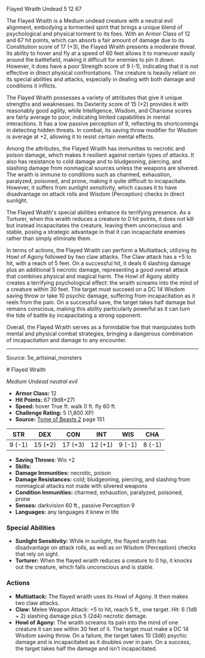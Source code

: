 <MonsterName/>Flayed Wraith</MonsterName>
<CreatureType/>Undead</CreatureType>
<CR/>5</CR>
<AC/>12</AC>
<HP/>67</HP>
<summary>The Flayed Wraith is a Medium undead creature with a neutral evil alignment, embodying a tormented spirit that brings a unique blend of psychological and physical torment to its foes. With an Armor Class of 12 and 67 hit points, which can absorb a fair amount of damage due to its Constitution score of 17 (+3), the Flayed Wraith presents a moderate threat. Its ability to hover and fly at a speed of 60 feet allows it to maneuver easily around the battlefield, making it difficult for enemies to pin it down. However, it does have a poor Strength score of 9 (-1), indicating that it is not effective in direct physical confrontations. The creature is heavily reliant on its special abilities and attacks, especially in dealing with both damage and conditions it inflicts.</summary>

<detail>

The Flayed Wraith possesses a variety of attributes that give it unique strengths and weaknesses. Its Dexterity score of 15 (+2) provides it with reasonably good agility, while Intelligence, Wisdom, and Charisma scores are fairly average to poor, indicating limited capabilities in mental interactions. It has a low passive perception of 9, reflecting its shortcomings in detecting hidden threats. In combat, its saving throw modifier for Wisdom is average at +2, allowing it to resist certain mental effects.

Among the attributes, the Flayed Wraith has immunities to necrotic and poison damage, which makes it resilient against certain types of attacks. It also has resistance to cold damage and to bludgeoning, piercing, and slashing damage from nonmagical sources unless the weapons are silvered. The wraith is immune to conditions such as charmed, exhaustion, paralyzed, poisoned, and prone, making it quite difficult to incapacitate. However, it suffers from sunlight sensitivity, which causes it to have disadvantage on attack rolls and Wisdom (Perception) checks in direct sunlight.

The Flayed Wraith's special abilities enhance its terrifying presence. As a Torturer, when this wraith reduces a creature to 0 hit points, it does not kill but instead incapacitates the creature, leaving them unconscious and stable, posing a strategic advantage in that it can incapacitate enemies rather than simply eliminate them. 

In terms of actions, the Flayed Wraith can perform a Multiattack, utilizing its Howl of Agony followed by two claw attacks. The Claw attack has a +5 to hit, with a reach of 5 feet. On a successful hit, it deals 6 slashing damage plus an additional 5 necrotic damage, representing a good overall attack that combines physical and magical harm. The Howl of Agony ability creates a terrifying psychological effect: the wraith screams into the mind of a creature within 30 feet. The target must succeed on a DC 14 Wisdom saving throw or take 10 psychic damage, suffering from incapacitation as it reels from the pain. On a successful save, the target takes half damage but remains conscious, making this ability particularly powerful as it can turn the tide of battle by incapacitating a strong opponent.

Overall, the Flayed Wraith serves as a formidable foe that manipulates both mental and physical combat strategies, bringing a dangerous combination of incapacitation and damage to any encounter.</detail>



---

Source: 5e_artisinal_monsters

<statblock>
# Flayed Wraith

*Medium* *Undead* *neutral evil*

- **Armor Class:** 12
- **Hit Points:** 67 (9d8+27)
- **Speed:** hover True ft. walk 0 ft. fly 60 ft.
- **Challenge Rating:** 5 (1,800 XP)
- **Source:** [Tome of Beasts 2](https://koboldpress.com/kpstore/product/tome-of-beasts-2-for-5th-edition) page 151

| STR | DEX | CON | INT | WIS | CHA |
| --- | --- | --- | --- | --- | --- |
| 9 (-1) | 15 (+2) | 17 (+3) | 12 (+1) | 9 (-1) | 8 (-1) |

- **Saving Throws**: Wis +2
- **Skills:** 
- **Damage Immunities:** necrotic, poison
- **Damage Resistances:** cold; bludgeoning, piercing, and slashing from nonmagical attacks not made with silvered weapons
- **Condition Immunities:** charmed, exhaustion, paralyzed, poisoned, prone
- **Senses:** darkvision 60 ft., passive Perception 9
- **Languages:** any languages it knew in life

### Special Abilities

- **Sunlight Sensitivity:** While in sunlight, the flayed wraith has disadvantage on attack rolls, as well as on Wisdom (Perception) checks that rely on sight.
- **Torturer:** When the flayed wraith reduces a creature to 0 hp, it knocks out the creature, which falls unconscious and is stable.

### Actions

- **Multiattack:** The flayed wraith uses its Howl of Agony. It then makes two claw attacks.
- **Claw:** Melee Weapon Attack: +5 to hit, reach 5 ft., one target. Hit: 6 (1d8 + 2) slashing damage plus 5 (2d4) necrotic damage.
- **Howl of Agony:** The wraith screams its pain into the mind of one creature it can see within 30 feet of it. The target must make a DC 14 Wisdom saving throw. On a failure, the target takes 10 (3d6) psychic damage and is incapacitated as it doubles over in pain. On a success, the target takes half the damage and isn’t incapacitated.


</statblock>


